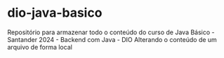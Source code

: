 # dio-java-basico

Repositório para armazenar todo o conteúdo do curso de Java Básico - Santander 2024 - Backend com Java - DIO
Alterando o conteúdo de um arquivo de forma local
